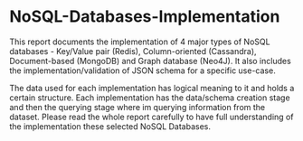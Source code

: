 # NoSQL-Databases-Implementation
This report documents the implementation of 4 major types of NoSQL databases - Key/Value pair (Redis), Column-oriented (Cassandra), Document-based (MongoDB) and Graph database (Neo4J). It also includes the implementation/validation of JSON schema for a specific use-case.   

The data used for each implementation has logical meaning to it and holds a certain structure. Each implementation has the data/schema creation stage and then the querying stage where im querying information from the dataset. Please read the whole report carefully to have full understanding of the implementation these selected NoSQL Databases. 
